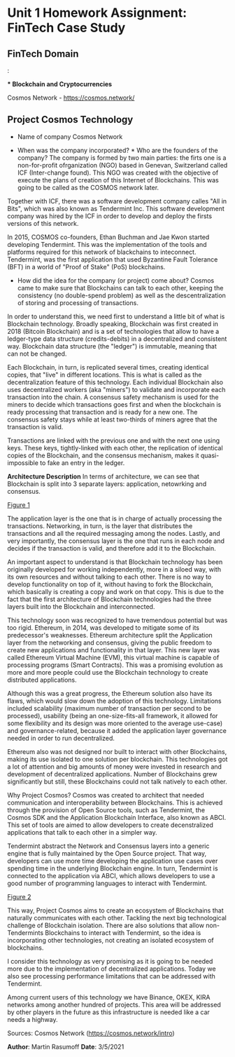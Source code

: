 # Unit 1 Homework Assignment: FinTech Case Study

<h2>FinTech Domain</h2>:

<b>* Blockchain and Cryptocurrencies</b>


Cosmos Network - https://cosmos.network/</b>


<h2>Project Cosmos Technology</h2> 

* Name of company
Cosmos Network

* When was the company incorporated? * Who are the founders of the company?
The company is formed by two main parties: the firts one is a non-for-profit ofrganization (NGO) based in Genevan, Switzerland called ICF (Inter-change found).  This NGO was created with the objective of execute the plans of creation of this Internet of Blockchains. This was going to be called as the COSMOS network later. 

Together with ICF, there was a software development company calles "All in Bits", which was also known as Tendermint Inc. This software development company was hired by the ICF in order to develop and deploy the firsts versions of this network.

In 2015, COSMOS co-founders, Ethan Buchman and Jae Kwon started developing Tendermint. This was the implementation of the tools and platforms required for this network of blackchains to inteconnect.  Tendermint, was the first application that used Byzantine Fault Tolerance (BFT) in a world of "Proof of Stake" (PoS) blockchains.
 
* How did the idea for the company (or project) come about?
Cosmos came to make sure that Blockchains can talk to each other, keeping the consistency (no double-spend problem) as well as the descentralization of storing and processing of transactions.

In order to understand this, we need first to understand a little bit of what is Blockchain technology. Broadly speaking, Blockchain was first created in 2018 (Bitcoin Blockchain) and is a set of technologies that allow to have a ledger-type data structure  (credits-debits) in a decentralized and consistent way. Blockchain data structure (the "ledger") is immutable, meaning that can not be changed. 

Each Blockchain, in turn, is replicated several times, creating identical copies, that "live" in different locations. This is what is called as the decentralization feature of this technology. Each individual Blockchain also uses decentralized workers (aka "miners") to validate and incorporate each transaction into the chain. A consensus safety mechanism is used for the miners to decide which transactions goes first and when the blockchain is ready processing that transaction and is ready for a new one. The consensus safety stays while at least two-thirds of miners agree that the transaction is valid.  

Transactions are linked with the previous one and with the next one using keys. These keys, tightly-linked with each other, the replication of identical copies of the Blockchain, and the consensus mechanism, makes it quasi-impossible to fake an entry in the ledger.

<b>Architecture Description</b>
In terms of architecture, we can see that Blockchain is split into 3 separate layers: application, netowrking and consensus.

[Figure 1](./images/fig1.jpg)

The application layer is the one that is in charge of actually processing the transactions. Networking, in turn, is the layer that distributes the transactions and all the required messaging among the nodes. Lastly, and very importantly, the consensus layer is the one that runs in each node and decides if the transaction is valid, and therefore add it to the Blockchain.

An important aspect to understand is that Blockchain technology has been originally developed for working independently, more in a siloed way, with its own resources and without talking to each other. There is no way to develop functionality on top of it, without having to fork the Blockchain, which basically is creating a copy and work on that copy. This is due to the fact that the first architecture of Blockchain technologies had the three layers built into the Blockchain and interconnected.

This technology soon was recognized to have tremendous potential but was too rigid. Ethereum, in 2014, was developed to mitigate some of its predecessor's weaknesses. Ethereum architecture split the Application layer from the networking and consensus, giving the public freedom to create new applications and functionality in that layer. This new layer was called Ethereum Virtual Machine (EVM), this virtual machine is capable of processing programs (Smart Contracts). This was a promising evolution as more and more people could use the Blockchain technology to create distributed applications.

Although this was a great progress, the Ethereum solution also have its flaws, which would slow down the adoption of this technology. Limitations included scalability (maximum number of transaction per second to be processed), usability (being an one-size-fits-all framework, it allowed for some flexibility and its design was more oriented to the average use-case) and governance-related, because it added the application layer governance needed in order to run decentralized.

Ethereum also was not designed nor built to interact with other Blockchains, making its use isolated to one solution per blockchain. This technologies got a lot of attention and big amounts of money were invested in research and development of decentralized applications. Number of Blockchains grew significantly but still, these Blockchains could not talk natively to each other.

Why Project Cosmos?
Cosmos was created to architect that needed communication and interoperability between Blockchains. This is achieved through the provision of Open Source tools, such as Tendermint, the Cosmos SDK and the Application Blockchain Interface, also known as ABCI. This set of tools are aimed to allow developers to create decenstralized applications that talk to each other in a simpler way.

Tendermint abstract the Network and Consensus layers into a generic engine that is fully maintained by the Open Source project. That way, developers can use more time developing the application use cases over spending time in the underlying Blockchain engine. In turn, Tendermint is connected to the application via ABCI, which allows developers to use a good number of programming languages to interact with Tendermint.

[Figure 2](./images/fig3.jpg)

This way, Project Cosmos aims to create an ecosystem of Blockchains that naturally communicates with each other. Tackling the next big technological challenge of Blockchain isolation. There are also solutions that allow non-Tendermints Blockchains to interact with Tendermint, so the idea is incorporating other technologies, not creating an isolated ecosystem of blockchains.

I consider this technology as very promising as it is going to be needed more due to the implementation of decentralized applications. Today we also see processing performance limitations that can be addressed with Tendermint.

Among current users of this technology we have Binance, OKEX, KIRA networks among another hundred of projects. This area will be addressed by other players in the future as this infrastructure is needed like a car needs a highway.

Sources: Cosmos Network (https://cosmos.network/intro)

<b>Author</b>: Martin Rasumoff
<b>Date</b>: 3/5/2021